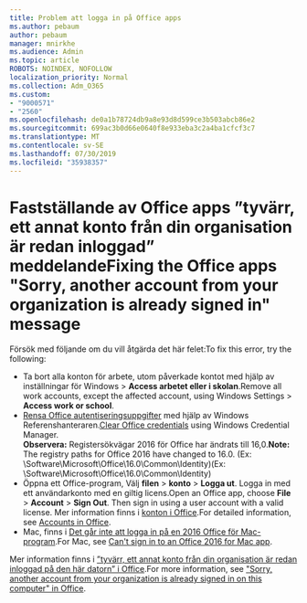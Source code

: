 ```yaml
---
title: Problem att logga in på Office apps
ms.author: pebaum
author: pebaum
manager: mnirkhe
ms.audience: Admin
ms.topic: article
ROBOTS: NOINDEX, NOFOLLOW
localization_priority: Normal
ms.collection: Adm_O365
ms.custom:
- "9000571"
- "2560"
ms.openlocfilehash: de0a1b78724db9a8e93d8d599ce3b503abcb86e2
ms.sourcegitcommit: 699ac3b0d66e0640f8e933eba3c2a4ba1cfcf3c7
ms.translationtype: MT
ms.contentlocale: sv-SE
ms.lasthandoff: 07/30/2019
ms.locfileid: "35938357"
---
```

# <a name="fixing-the-office-apps-sorry-another-account-from-your-organization-is-already-signed-in-message"></a><span data-ttu-id="99475-102">Fastställande av Office apps ”tyvärr, ett annat konto från din organisation är redan inloggad” meddelande</span><span class="sxs-lookup"><span data-stu-id="99475-102">Fixing the Office apps "Sorry, another account from your organization is already signed in" message</span></span>

<span data-ttu-id="99475-103">Försök med följande om du vill åtgärda det här felet:</span><span class="sxs-lookup"><span data-stu-id="99475-103">To fix this error, try the following:</span></span>

- <span data-ttu-id="99475-104">Ta bort alla konton för arbete, utom påverkade kontot med hjälp av inställningar för Windows > **Access arbetet eller i skolan**.</span><span class="sxs-lookup"><span data-stu-id="99475-104">Remove all work accounts, except the affected account, using Windows Settings > **Access work or school**.</span></span>
- <span data-ttu-id="99475-105">[Rensa Office autentiseringsuppgifter](https://docs.microsoft.com/office/troubleshoot/error-messages/another-account-already-signed-in#step-3-clear-cached-credentials-on-the-computer) med hjälp av Windows Referenshanteraren.</span><span class="sxs-lookup"><span data-stu-id="99475-105">[Clear Office credentials](https://docs.microsoft.com/office/troubleshoot/error-messages/another-account-already-signed-in#step-3-clear-cached-credentials-on-the-computer) using Windows Credential Manager.</span></span><br/>
    <span data-ttu-id="99475-106">**Observera:** Registersökvägar 2016 för Office har ändrats till 16,0.</span><span class="sxs-lookup"><span data-stu-id="99475-106">**Note:** The registry paths for Office 2016 have changed to 16.0.</span></span> <span data-ttu-id="99475-107">(Ex: \Software\Microsoft\Office\16.0\Common\Identity\)</span><span class="sxs-lookup"><span data-stu-id="99475-107">(Ex: \Software\Microsoft\Office\16.0\Common\Identity\)</span></span>
- <span data-ttu-id="99475-108">Öppna ett Office-program, Välj **filen** > **konto** > **Logga ut**. Logga in med ett användarkonto med en giltig licens.</span><span class="sxs-lookup"><span data-stu-id="99475-108">Open an Office app, choose **File** > **Account** > **Sign Out**. Then sign in using a user account with a valid license.</span></span> <span data-ttu-id="99475-109">Mer information finns i [konton i Office](https://support.office.com/article/accounts-in-office-628ea040-f265-49de-b986-be09c3ebf8a9).</span><span class="sxs-lookup"><span data-stu-id="99475-109">For detailed information, see [Accounts in Office](https://support.office.com/article/accounts-in-office-628ea040-f265-49de-b986-be09c3ebf8a9).</span></span>
- <span data-ttu-id="99475-110">Mac, finns i [Det går inte att logga in på en 2016 Office för Mac-program](https://docs.microsoft.com/office365/troubleshoot/authentication/sign-in-to-office-2016-for-mac-fail).</span><span class="sxs-lookup"><span data-stu-id="99475-110">For Mac, see [Can't sign in to an Office 2016 for Mac app](https://docs.microsoft.com/office365/troubleshoot/authentication/sign-in-to-office-2016-for-mac-fail).</span></span>

<span data-ttu-id="99475-111">Mer information finns i [”tyvärr, ett annat konto från din organisation är redan inloggad på den här datorn” i Office](https://docs.microsoft.com/office/troubleshoot/error-messages/another-account-already-signed-in).</span><span class="sxs-lookup"><span data-stu-id="99475-111">For more information, see ["Sorry, another account from your organization is already signed in on this computer" in Office](https://docs.microsoft.com/office/troubleshoot/error-messages/another-account-already-signed-in).</span></span>